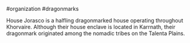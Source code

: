 #organization #dragonmarks 

House Jorasco is a halfling dragonmarked house operating throughout Khorvaire. Although their house enclave is located in Karrnath, their dragonmark originated among the nomadic tribes on the Talenta Plains.
